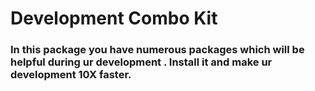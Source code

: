 # Development Combo Kit

### In this package you have numerous packages which will be helpful during ur development . Install it and make ur development 10X faster.

